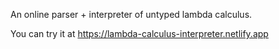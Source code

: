 An online parser + interpreter of untyped lambda calculus.

You can try it at https://lambda-calculus-interpreter.netlify.app
